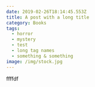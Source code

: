 ```yaml
---
date: 2019-02-26T18:14:45.553Z
title: A post with a long title
category: Books
tags:
  - horror
  - mystery
  - test
  - long tag names
  - something & something
image: /img/stock.jpg
---
```

ffffdf
